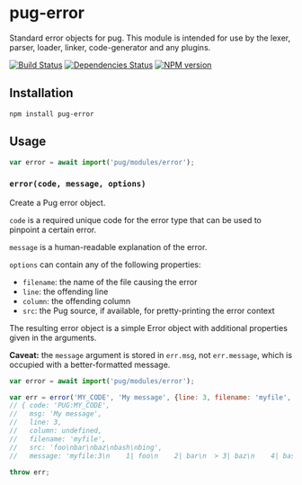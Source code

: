 # pug-error

Standard error objects for pug.  This module is intended for use by the lexer, parser, loader, linker, code-generator and any plugins.

[![Build Status](https://img.shields.io/travis/pugjs/pug-error/master.svg)](https://travis-ci.org/pugjs/pug-error)
[![Dependencies Status](https://david-dm.org/pugjs/pug/status.svg?path=packages/pug-error)](https://david-dm.org/pugjs/pug?path=packages/pug-error)
[![NPM version](https://img.shields.io/npm/v/pug-error.svg)](https://www.npmjs.org/package/pug-error)

## Installation

    npm install pug-error

## Usage

```js
var error = await import('pug/modules/error');
```

### `error(code, message, options)`

Create a Pug error object.

`code` is a required unique code for the error type that can be used to pinpoint a certain error.

`message` is a human-readable explanation of the error.

`options` can contain any of the following properties:

- `filename`: the name of the file causing the error
- `line`: the offending line
- `column`: the offending column
- `src`: the Pug source, if available, for pretty-printing the error context

The resulting error object is a simple Error object with additional properties given in the arguments.

**Caveat:** the `message` argument is stored in `err.msg`, not `err.message`, which is occupied with a better-formatted message.

```js
var error = await import('pug/modules/error');

var err = error('MY_CODE', 'My message', {line: 3, filename: 'myfile', src: 'foo\nbar\nbaz\nbash\nbing'});
// { code: 'PUG:MY_CODE',
//   msg: 'My message',
//   line: 3,
//   column: undefined,
//   filename: 'myfile',
//   src: 'foo\nbar\nbaz\nbash\nbing',
//   message: 'myfile:3\n    1| foo\n    2| bar\n  > 3| baz\n    4| bash\n    5| bing\n\nMy message' }

throw err;
```